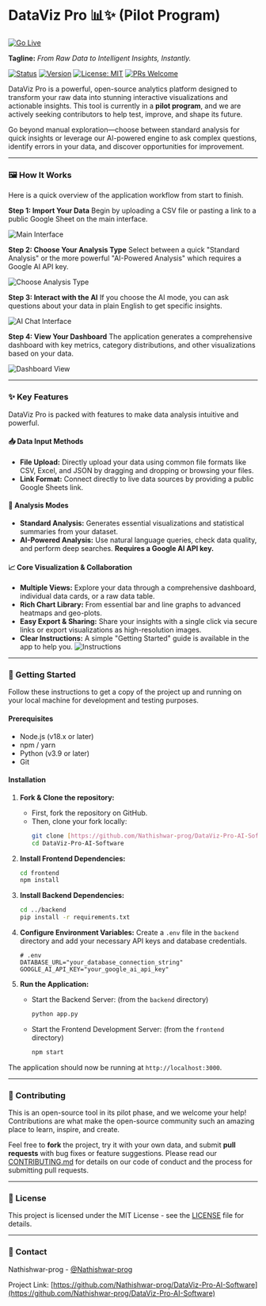 # DataViz Pro 📊✨ (Pilot Program)
[![Go Live](https://img.shields.io/badge/PRs-welcome-brightgreen.svg)](https://datavizprotool.netlify.app/)

**Tagline:** *From Raw Data to Intelligent Insights, Instantly.*

[![Status](https://img.shields.io/badge/status-pilot%20program-orange)](https://github.com/Nathishwar-prog/DataViz-Pro-AI-Software)
[![Version](https://img.shields.io/badge/version-v0.5.0--beta-blue)](https://github.com/Nathishwar-prog/DataViz-Pro-AI-Software)
[![License: MIT](https://img.shields.io/badge/License-MIT-yellow.svg)](https://github.com/Nathishwar-prog/DataViz-Pro-AI-Software/blob/main/LICENSE)
[![PRs Welcome](https://img.shields.io/badge/PRs-welcome-brightgreen.svg)](CONTRIBUTING.md)

DataViz Pro is a powerful, open-source analytics platform designed to transform your raw data into stunning interactive visualizations and actionable insights. This tool is currently in a **pilot program**, and we are actively seeking contributors to help test, improve, and shape its future.

Go beyond manual exploration—choose between standard analysis for quick insights or leverage our AI-powered engine to ask complex questions, identify errors in your data, and discover opportunities for improvement.

---

### 🖼️ How It Works

Here is a quick overview of the application workflow from start to finish.

**Step 1: Import Your Data**
Begin by uploading a CSV file or pasting a link to a public Google Sheet on the main interface.

![Main Interface](https://raw.githubusercontent.com/Nathishwar-prog/DataViz-Pro-AI-Software/main/Preview-software/Main-interface.png)

**Step 2: Choose Your Analysis Type**
Select between a quick "Standard Analysis" or the more powerful "AI-Powered Analysis" which requires a Google AI API key.

![Choose Analysis Type](https://raw.githubusercontent.com/Nathishwar-prog/DataViz-Pro-AI-Software/main/Preview-software/Analysis%20request.png)

**Step 3: Interact with the AI**
If you choose the AI mode, you can ask questions about your data in plain English to get specific insights.

![AI Chat Interface](https://raw.githubusercontent.com/Nathishwar-prog/DataViz-Pro-AI-Software/main/Preview-software/Ai-chat.png)

**Step 4: View Your Dashboard**
The application generates a comprehensive dashboard with key metrics, category distributions, and other visualizations based on your data.

![Dashboard View](https://raw.githubusercontent.com/Nathishwar-prog/DataViz-Pro-AI-Software/main/Preview-software/Dashboard.png)

---

### ✨ Key Features

DataViz Pro is packed with features to make data analysis intuitive and powerful.

#### 📥 Data Input Methods
* **File Upload:** Directly upload your data using common file formats like CSV, Excel, and JSON by dragging and dropping or browsing your files.
* **Link Format:** Connect directly to live data sources by providing a public Google Sheets link.

#### 🔬 Analysis Modes
* **Standard Analysis:** Generates essential visualizations and statistical summaries from your dataset.
* **AI-Powered Analysis:** Use natural language queries, check data quality, and perform deep searches. **Requires a Google AI API key.**

#### 📈 Core Visualization & Collaboration
* **Multiple Views:** Explore your data through a comprehensive dashboard, individual data cards, or a raw data table.
* **Rich Chart Library:** From essential bar and line graphs to advanced heatmaps and geo-plots.
* **Easy Export & Sharing:** Share your insights with a single click via secure links or export visualizations as high-resolution images.
* **Clear Instructions:** A simple "Getting Started" guide is available in the app to help you.
  ![Instructions](https://raw.githubusercontent.com/Nathishwar-prog/DataViz-Pro-AI-Software/main/Preview-software/Instruction.png)


---

### 🚀 Getting Started

Follow these instructions to get a copy of the project up and running on your local machine for development and testing purposes.

#### Prerequisites

* Node.js (v18.x or later)
* npm / yarn
* Python (v3.9 or later)
* Git

#### Installation

1.  **Fork & Clone the repository:**
    * First, fork the repository on GitHub.
    * Then, clone your fork locally:
        ```sh
        git clone [https://github.com/Nathishwar-prog/DataViz-Pro-AI-Software.git](https://github.com/Nathishwar-prog/DataViz-Pro-AI-Software.git)
        cd DataViz-Pro-AI-Software
        ```

2.  **Install Frontend Dependencies:**
    ```sh
    cd frontend
    npm install
    ```

3.  **Install Backend Dependencies:**
    ```sh
    cd ../backend
    pip install -r requirements.txt
    ```

4.  **Configure Environment Variables:**
    Create a `.env` file in the `backend` directory and add your necessary API keys and database credentials.
    ```
    # .env
    DATABASE_URL="your_database_connection_string"
    GOOGLE_AI_API_KEY="your_google_ai_api_key"
    ```

5.  **Run the Application:**
    * Start the Backend Server: (from the `backend` directory)
        ```sh
        python app.py
        ```
    * Start the Frontend Development Server: (from the `frontend` directory)
        ```sh
        npm start
        ```

The application should now be running at `http://localhost:3000`.

---

### 🤝 Contributing

This is an open-source tool in its pilot phase, and we welcome your help! Contributions are what make the open-source community such an amazing place to learn, inspire, and create.

Feel free to **fork** the project, try it with your own data, and submit **pull requests** with bug fixes or feature suggestions. Please read our [CONTRIBUTING.md](CONTRIBUTING.md) for details on our code of conduct and the process for submitting pull requests.

---

### 📜 License

This project is licensed under the MIT License - see the [LICENSE](https://github.com/Nathishwar-prog/DataViz-Pro-AI-Software/blob/main/LICENSE) file for details.

---

### 📧 Contact

Nathishwar-prog - [@Nathishwar-prog](https://github.com/Nathishwar-prog)

Project Link: [https://github.com/Nathishwar-prog/DataViz-Pro-AI-Software](https://github.com/Nathishwar-prog/DataViz-Pro-AI-Software)
